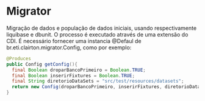 # Migrator
Migração de dados e população de dados iniciais, usando respectivamente liquibase e dbunit. O processo é executado através de uma extensão do CDI. É
necessário fornecer uma instancia @Defaul de br.eti.clairton.migrator.Config, como por exemplo:
		
```java
@Produces
public Config getConfig(){
  final Boolean droparBancoPrimeiro = Boolean.TRUE;
  final Boolean inserirFixtures = Boolean.TRUE;
  final String diretorioDataSets = "src/test/resources/datasets";
  return new Config(droparBancoPrimeiro, inserirFixtures, diretorioDataSets);
}	
```